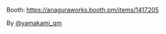 Booth: https://anaguraworks.booth.pm/items/1417205

By [@yamakami_gm](https://twitter.com/yamakami_gm?lang=en)
